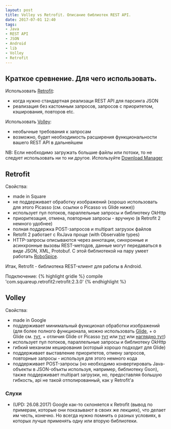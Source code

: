 ```yaml
---
layout: post
title: Volley vs Retrofit. Описание библиотек REST API.
date: 2017-07-01 12:40
tags:
- Java
- REST API
- JSON
- Android
- lib
- Volley
- Retrofit
---
```

## Краткое сревнение. Для чего использовать.
Использовать <a href="http://square.github.io/retrofit/">Retrofit</a>:
- когда нужно стандартная реализаци REST API для парсинга JSON
- реализация без кастомным запросов, запросов с приоритетом, кэширования, повторов etc.

Использовать <a href="https://developer.android.com/training/volley/index.html">Volley</a>:
- необычные требования к запросам
- возможно, будет необходимость расширения функциональности вашего REST API в дальнейшем

NB: Если необходимо загружать большие файлы или потоки, то не следует использовать ни то ни другое. Используйте <a href="https://developer.android.com/reference/android/app/DownloadManager.html">Download Manager</a>

## Retrofit
Свойства:
- made in Square
- не поддерживает обработку изображений (хорошо использовать для этого Picasso (см. ссылки о Picasso vs Glide ниже))
- использует пул потоков, параллельные запросы и библиотеку OkHttp
- приоритезация, отмена, повторные запросы - вручную (в Retrofit 2 немного удобнее)
- полная поддержка POST-запросов и multipart загрузок файлов
- Retofit 2 работает с RxJava проще (with Observable types)
- HTTP-запросы описываются через аннотации, синхронные и асинхронные вызовы REST-методов, данные могут передаваться в виде JSON, XML, Protobuf. С этой библиотекой на пару умеет работать <a href="https://github.com/stephanenicolas/robospice">RoboSpice</a>. 

Итак, Retrofit - библиотека REST-клиент для работы в Android.

Подключение: 
{% highlight gridle %}
compile 'com.squareup.retrofit2:retrofit:2.3.0'
{% endhighlight %}



## Volley
Свойства:
- made in Google
- поддерживает минимальный функционал обработки изображений (для более полного функционала, можно использовать <a href="https://github.com/bumptech/glide">Glide</a>, + о Glide см. <a href="https://blog.mindorks.com/how-the-android-image-loading-library-glide-and-fresco-works-962bc9d1cc40">тут</a>, + отличия Glide от Picasso <a href="https://medium.com/@multidots/glide-vs-picasso-930eed42b81d">тут</a> или <a href="https://inthecheesefactory.com/blog/get-to-know-glide-recommended-by-google/en">тут</a> или  <a href="https://appdictive.dk/blog/2015/06/25/Picasso-vs-glide/">наглядно тут</a>)
- использует пул потоков, параллельные запросы и библиотеку OkHttp
- гибкий механизм кеширования (который хорошо подходит для Glide)
- поддерживает выставление приоритетов, отмену запросов, повторные запросы - используя для этого немного кода
- поддерживает POST-запросы (но необходимо конвертировать Java-объекты в JSON-объкты используя, например, библиотеку Gson), также поддерживает multipart загрузки, но, предоставляя большую гибкость, api не такой отполированный, как у Retrofit'а

### Слухи
- (UPD: 26.08.2017) Google как-то склоняется к Retrofit (вывод по примерам, которые они показывают в своих же лекциях), что делает им честь, конечно. Но всегда нужно помнить о разных условиях, в которых лучше применять одну или вторую библиотеки.
